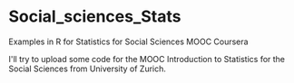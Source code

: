 # Social_sciences_Stats
Examples in R for Statistics for Social Sciences MOOC Coursera

I'll try to upload some code for the MOOC Introduction to Statistics for the Social Sciences from University of Zurich.
